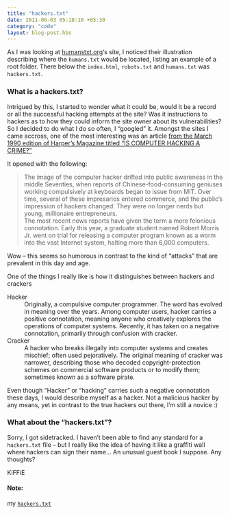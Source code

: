 ```yaml
---
title: "hackers.txt"
date: 2011-06-03 05:18:10 +05:30
category: "code"
layout: blog-post.hbs
---
```

As I was looking at [humanstxt.org](http://humanstxt.org)‘s site, I noticed their illustration describing where the `humans.txt` would be located, listing an example of a root folder. There below the `index.html`, `robots.txt` and `humans.txt` was `hackers.txt`.



### What is a hackers.txt?


Intrigued by this, I started to wonder what it could be, would it be a record or all the successful hacking attempts at the site? Was it instructions to hackers as to how they could inform the site owner about its vulnerabilities?<br>
So I decided to do what I do so often, I “googled” it. Amongst the sites I came accross, one of the most interesting was an article [from the March 1990 edition of Harper’s Magazine titled “IS COMPUTER HACKING A CRIME?”](http://www.textfiles.com/news/hackers.txt)



It opened with the following:


>The image of the computer hacker drifted into public awareness in the middle Seventies, when reports of Chinese-food-consuming geniuses working compulsively at keyboards began to issue from MIT. Over time, several of these impresarios entered commerce, and the public’s impression of hackers changed: They were no longer nerds but young, millionaire entrepreneurs.<br>
The most recent news reports have given the term a more felonious connotation.  Early this year, a graduate student named Robert Morris Jr. went on trial for releasing a computer program known as a worm into the vast Internet system, halting more than 6,000 computers.


Wow – this seems so humorous in contrast to the kind of “attacks” that are prevalent in this day and age. 



One of the things I really like is how it distinguishes between hackers and crackers

<dl>
<dt>Hacker</dt>
<dd>Originally, a compulsive computer programmer. The word has evolved in meaning over the years.  Among computer users, hacker carries a positive connotation, meaning anyone who creatively explores the operations of computer systems.  Recently, it has taken on a negative connotation, primarily through confusion with cracker.</dd>
<dt>Cracker</dt>
<dd>A hacker who breaks illegally into computer systems and creates mischief; often used pejoratively. The original meaning of cracker was narrower, describing those who decoded copyright-protection schemes on commercial software products or to modify them; sometimes known as a software pirate.</dd>
</dl>


Even though “Hacker” or “hacking” carries such a negative connotation these days, I would describe myself as a hacker. Not a malicious hacker by any means, yet in contrast to the true hackers out there, I’m still a novice :) 



### What about the “hackers.txt”?


Sorry, I got sidetracked. I haven’t been able to find any standard for a `hackers.txt` file – but I really like the idea of having it like a graffiti wall where hackers can sign their name… An unusual guest book I suppose. Any thoughts?



KiFFiE

#### Note:


my [`hackers.txt`](/hackers.txt)

